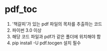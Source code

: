 pdf_toc
=======
1. '책갈피'가 있는 pdf 파일의 목차를 추출하는 코드
2. 파이썬 3.0 이상
3. 해당 코드 파일과 pdf가 같은 폴더에 위치해야 함
4. pip install -U pdf.tocgen 설치 필수
